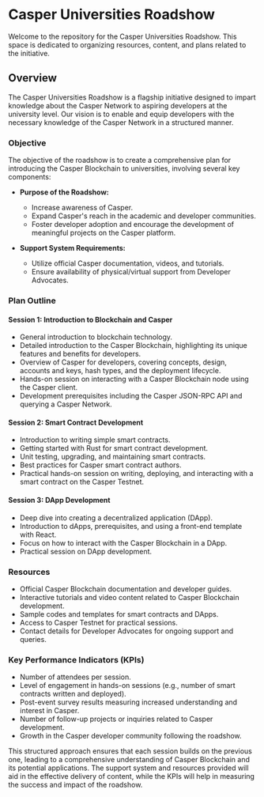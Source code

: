 # Casper Universities Roadshow

Welcome to the repository for the Casper Universities Roadshow. This space is dedicated to organizing resources, content, and plans related to the initiative.

## Overview

The Casper Universities Roadshow is a flagship initiative designed to impart knowledge about the Casper Network to aspiring developers at the university level. Our vision is to enable and equip developers with the necessary knowledge of the Casper Network in a structured manner.

### Objective

The objective of the roadshow is to create a comprehensive plan for introducing the Casper Blockchain to universities, involving several key components:

- **Purpose of the Roadshow:**
  - Increase awareness of Casper.
  - Expand Casper's reach in the academic and developer communities.
  - Foster developer adoption and encourage the development of meaningful projects on the Casper platform.

- **Support System Requirements:**
  - Utilize official Casper documentation, videos, and tutorials.
  - Ensure availability of physical/virtual support from Developer Advocates.

### Plan Outline

#### Session 1: Introduction to Blockchain and Casper

- General introduction to blockchain technology.
- Detailed introduction to the Casper Blockchain, highlighting its unique features and benefits for developers.
- Overview of Casper for developers, covering concepts, design, accounts and keys, hash types, and the deployment lifecycle.
- Hands-on session on interacting with a Casper Blockchain node using the Casper client.
- Development prerequisites including the Casper JSON-RPC API and querying a Casper Network.

#### Session 2: Smart Contract Development

- Introduction to writing simple smart contracts.
- Getting started with Rust for smart contract development.
- Unit testing, upgrading, and maintaining smart contracts.
- Best practices for Casper smart contract authors.
- Practical hands-on session on writing, deploying, and interacting with a smart contract on the Casper Testnet.

#### Session 3: DApp Development

- Deep dive into creating a decentralized application (DApp).
- Introduction to dApps, prerequisites, and using a front-end template with React.
- Focus on how to interact with the Casper Blockchain in a DApp.
- Practical session on DApp development.

### Resources

- Official Casper Blockchain documentation and developer guides.
- Interactive tutorials and video content related to Casper Blockchain development.
- Sample codes and templates for smart contracts and DApps.
- Access to Casper Testnet for practical sessions.
- Contact details for Developer Advocates for ongoing support and queries.

### Key Performance Indicators (KPIs)

- Number of attendees per session.
- Level of engagement in hands-on sessions (e.g., number of smart contracts written and deployed).
- Post-event survey results measuring increased understanding and interest in Casper.
- Number of follow-up projects or inquiries related to Casper development.
- Growth in the Casper developer community following the roadshow.

This structured approach ensures that each session builds on the previous one, leading to a comprehensive understanding of Casper Blockchain and its potential applications. The support system and resources provided will aid in the effective delivery of content, while the KPIs will help in measuring the success and impact of the roadshow.
